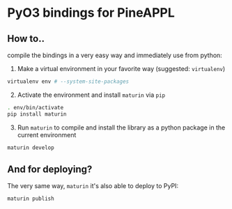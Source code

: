 # PyO3 bindings for PineAPPL

## How to..
compile the bindings in a very easy way and immediately use from python:

1. Make a virtual environment in your favorite way (suggested: `virtualenv`)
```sh
virtualenv env # --system-site-packages
```

2. Activate the environment and install `maturin` via `pip`
```sh
. env/bin/activate
pip install maturin
```

3. Run `maturin` to compile and install the library as a python package in the
   current environment
```sh
maturin develop
```

## And for deploying?
The very same way, `maturin` it's also able to deploy to PyPI:

```sh
maturin publish
```
